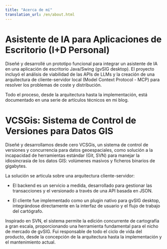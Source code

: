 ```yaml
---
title: "Acerca de mí"
translation_url: /en/about.html
---
```


# Asistente de IA para Aplicaciones de Escritorio (I+D Personal)

Diseñé y desarrollé un prototipo funcional para integrar un asistente de IA en una aplicación de escritorio Java/Swing (gvSIG desktop). El proyecto incluyó el análisis de viabilidad de las APIs de LLMs y la creación de una arquitectura de cliente-servidor local (Model Context Protocol - MCP) para resolver los problemas de coste y distribución.

Todo el proceso, desde la arquitectura hasta la implementación, está documentado en una serie de artículos técnicos en mi blog.

# VCSGis: Sistema de Control de Versiones para Datos GIS

Diseñé y desarrollamos desde cero VCSGis, un sistema de control de versiones y concurrencia para datos geoespaciales, como solución a la incapacidad de herramientas estándar (Git, SVN) para manejar la idiosincrasia de los datos GIS: volúmenes masivos y ficheros binarios de gigabytes.

La solución se articula sobre una arquitectura cliente-servidor:

* El backend es un servicio a medida, desarrollado para gestionar las transacciones y el versionado a través de una API basada en JSON.

* El cliente fue implementado como un plugin nativo para gvSIG desktop, integrándose directamente en la interfaz de usuario y el flujo de trabajo del cartógrafo.

Inspirado en SVN, el sistema permite la edición concurrente de cartografía a gran escala, proporcionando una herramienta fundamental para el nicho de mercado de gvSIG. Fui responsable de todo el ciclo de vida del producto, desde la concepción de la arquitectura hasta la implementación y el mantenimiento actual.
